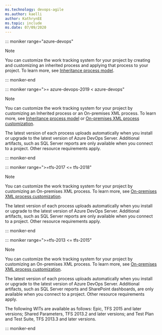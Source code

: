 ```yaml
---
ms.technology: devops-agile
ms.author: kaelli
author: KathrynEE
ms.topic: include
ms.date: 07/09/2020
---
```


::: moniker range="azure-devops"

> [!NOTE]  
> You can customize the work tracking system for your project by creating and customizing an inherited process and applying that process to your project. To learn more, see [Inheritance process model](../../organizations/settings/work/inheritance-process-model.md). 

::: moniker-end

::: moniker range=">= azure-devops-2019 < azure-devops"


> [!NOTE]  
> You can customize the work tracking system for your project by customizing an Inherited process or an On-premises XML process. To learn more, see [Inheritance process model](../../organizations/settings/work/inheritance-process-model.md) or [On-premises XML process customization](../../reference/on-premises-xml-process-model.md).
> 
> The latest version of each process uploads automatically when you install or upgrade to the latest version of Azure DevOps Server. Additional artifacts, such as SQL Server reports are only available when you connect to a project. Other resource requirements apply. 

::: moniker-end

::: moniker range=">=tfs-2017 <= tfs-2018"

> [!NOTE]  
> You can customize the work tracking system for your project by customizing an On-premises XML process. To learn more, see [On-premises XML process customization](../../reference/on-premises-xml-process-model.md).
> 
> The latest version of each process uploads automatically when you install or upgrade to the latest version of Azure DevOps Server. Additional artifacts, such as SQL Server reports are only available when you connect to a project. Other resource requirements apply. 

::: moniker-end


::: moniker range=">=tfs-2013 <= tfs-2015"

> [!NOTE]  
> You can customize the work tracking system for your project by customizing an On-premises XML process. To learn more, see [On-premises XML process customization](../../reference/on-premises-xml-process-model.md).
> 
> The latest version of each process uploads automatically when you install or upgrade to the latest version of Azure DevOps Server. Additional artifacts, such as SQL Server reports and SharePoint dashboards, are only available when you connect to a project. Other resource requirements apply. 
>
> The following WITs are available as follows: Epic, TFS 2015 and later versions; 
> Shared Parameters, TFS 2013.2 and later versions; 
> and Test Plan and Test Suite, TFS 2013.3 and later versions.   
 

::: moniker-end